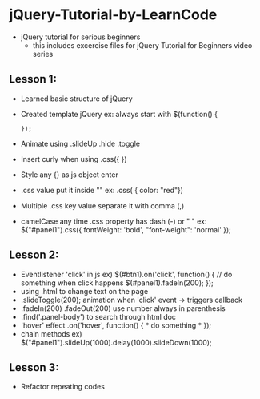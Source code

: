 # jQuery-Tutorial-by-LearnCode
 * jQuery tutorial for serious beginners
    - this includes excercise files for jQuery Tutorial for Beginners video series

## Lesson 1:
  * Learned basic structure of jQuery
  * Created template jQuery
    ex: always start with $(function() {

    	});
  * Animate using .slideUp .hide .toggle
  * Insert curly when using .css({ })
  * Style any {} as js object enter
  * .css value put it inside ""
    ex: .css( { color: "red"})
  * Multiple .css key value separate it with comma (,)
  * camelCase any time .css property has dash (-) or " "
    ex: $("#panel1").css({
    	  fontWeight: 'bold',
    	  "font-weight": 'normal'
    	});

## Lesson 2: 
  * Eventlistener 'click' in js
  	ex) $(#btn1).on('click', function() {
  			// do something when click happens
  			$(#panel1).fadeIn(200);
  		});
  * using .html to change text on the page
  * .slideToggle(200); animation when 'click' event -> triggers callback
  * .fadeIn(200) .fadeOut(200) use number always in parenthesis
  * .find('.panel-body') to search through html doc
  * 'hover' effect  .on('hover', function() { * do something * }); 
  *  chain methods
     ex) $("#panel1").slideUp(1000).delay(1000).slideDown(1000);

## Lesson 3:
  * Refactor repeating codes